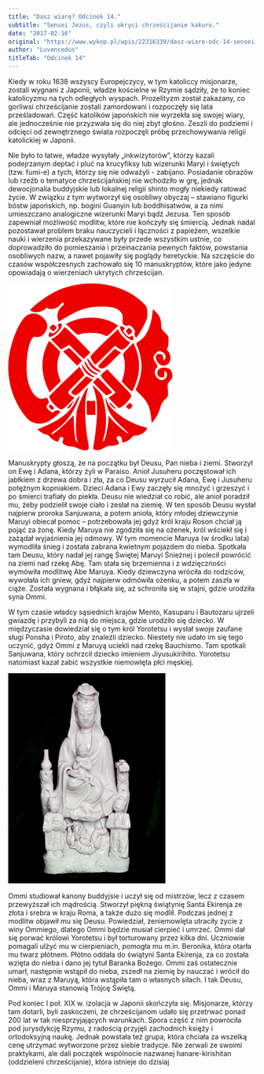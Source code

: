 ```yaml
---
title: "Dasz wiarę? Odcinek 14."
subtitle: "Sensei Jezus, czyli ukryci chrześcijanie kakuro."
date: "2017-02-16"
original: "https://www.wykop.pl/wpis/22316339/dasz-wiare-odc-14-sensei-jezus-czyli-ukryci-chrzes/"
author: "Luvencedus"
titleTab: "Odcinek 14"
---
```


Kiedy w roku 1638 wszyscy Europejczycy, w tym katoliccy misjonarze, zostali wygnani z Japonii, władze kościelne w Rzymie sądziły, że to koniec katolicyzmu na tych odległych wyspach. Prozelityzm został zakazany, co gorliwsi chrześcijanie zostali zamordowani i rozpoczęły się lata prześladowań. Część katolików japońskich nie wyrzekła się swojej wiary, ale jednocześnie nie przyzwała się do niej zbyt głośno. Zeszli do podziemi i odcięci od zewnętrznego świata rozpoczęli próbę przechowywania religii katolickiej w Japonii.

Nie było to łatwe, władze wysyłały „inkwizytorów”, którzy kazali podejrzanym deptać i pluć na krucyfiksy lub wizerunki Maryi i świętych (tzw. fumi-e) a tych, którzy się nie odważyli - zabijano. Posiadanie obrazów lub rzeźb o tematyce chrześcijańskiej nie wchodziło w grę, jednak dewocjonalia buddyjskie lub lokalnej religii shinto mogły niekiedy ratować życie. W związku z tym wytworzył się osobliwy obyczaj – stawiano figurki bóstw japońskich, np. bogini Guanyin lub boddhisatwów, a za nimi umieszczano analogiczne wizerunki Maryi bądź Jezusa. Ten sposób zapewniał możliwość modlitw, które nie kończyły się śmiercią. Jednak nadal pozostawał problem braku nauczycieli i łączności z papieżem, wszelkie nauki i wierzenia przekazywane były przede wszystkim ustnie, co doprowadziło do pomieszania i przeinaczania pewnych faktów, powstania osobliwych nazw, a nawet pojawiły się poglądy heretyckie. Na szczęście do czasów współczesnych zachowało się 10 manuskryptów, które jako jedyne opowiadają o wierzeniach ukrytych chrześcijan.

!["Gion Mamori, szintoistyczny symbol wykorzystywany przez ukrytych chrześcijan"](../images/odc14/gion_mamori.jpg "Gion Mamori, szintoistyczny symbol wykorzystywany przez ukrytych chrześcijan.")

Manuskrypty głoszą, że na początku był Deusu, Pan nieba i ziemi. Stworzył on Ewę i Adana, którzy żyli w Paraiso. Anioł Jusuheru poczęstował ich jabłkiem z drzewa dobra i zła, za co Deusu wyrzucił Adana, Ewę i Jusuheru potężnym kopniakiem. Dzieci Adana i Ewy zaczęły się mnożyć i grzeszyć i po śmierci trafiały do piekła. Deusu nie wiedział co robić, ale anioł poradził mu, żeby podzielił swoje ciało i zesłał na ziemię. W ten sposób Deusu wysłał najpierw proroka Sanjuwana, a potem anioła, który młodej dziewczynie Maruyi obiecał pomoc – potrzebowała jej gdyż król kraju Roson chciał ją pojąć za żonę. Kiedy Maruya nie zgodziła się na ożenek, król wściekł się i zażądał wyjaśnienia jej odmowy. W tym momencie Maruya (w środku lata) wymodliła śnieg i została zabrana kwietnym pojazdem do nieba. Spotkała tam Deusu, który nadał jej rangę Świętej Maruyi Śnieżnej i polecił powrócić na ziemi nad rzekę Abę. Tam stała się brzemienna i z wdzięczności wymówiła modlitwę Abe Maruya. Kiedy dziewczyna wróciła do rodziców, wywołała ich gniew, gdyż najpierw odmówiła ożenku, a potem zaszła w ciąże. Została wygnana i błąkała się, aż schroniła się w stajni, gdzie urodziła syna Ommi.

W tym czasie władcy sąsiednich krajów Mento, Kasuparu i Bautozaru ujrzeli gwiazdę i przybyli za nią do miejsca, gdzie urodziło się dziecko. W międzyczasie dowiedział się o tym król Yorotetsu i wysłał swoje zaufane sługi Ponsha i Piroto, aby znaleźli dziecko. Niestety nie udało im się tego uczynić, gdyż Ommi z Maruyą uciekli nad rzekę Bauchismo. Tam spotkali Sanjuwana, który ochrzcił dziecko imieniem Jiyusukirihito. Yorotetsu natomiast kazał zabić wszystkie niemowlęta płci męskiej.

!["Figurka porcelanowa identyfikowana z kultem maryjnym wśród ukrytych chrześcijan"](../images/odc14/maria_kannon.jpg "Figurka porcelanowa identyfikowana z kultem maryjnym wśród ukrytych chrześcijan.")

Ommi studiował kanony buddyjsie i uczył się od mistrzów, lecz z czasem przewyższał ich mądrością. Stworzył piękną świątynię Santa Ekirenja ze złota i srebra w kraju Roma, a także dużo się modlił. Podczas jednej z modlitw objawił mu się Deusu. Powiedział, żeniemowlęta utraciły życie z winy Ommiego, dlatego Ommi będzie musiał cierpieć i umrzeć. Ommi dał się porwać królowi Yorotetsu i był torturowany przez kilka dni. Uczniowie pomagali ulżyć mu w cierpieniach, pomogła mu m.in. Beronika, która otarła mu twarz płótnem. Płótno oddała do świątyni Santa Ekirenja, za co została wzięta do nieba i dano jej tytuł Baranka Bożego. Ommi zaś ostatecznie umarł, następnie wstąpił do nieba, zszedł na ziemię by nauczać i wrócił do nieba, wraz z Maruyą, która wstąpiła tam o własnych siłach. I tak Deusu, Ommi i Maruya stanowią Trójcę Świętą.

Pod koniec I poł. XIX w. izolacja w Japonii skończyła się. Misjonarze, którzy tam dotarli, byli zaskoczeni, że chrześcijanom udało się przetrwać ponad 200 lat w tak niesprzyjających warunkach. Spora część z nim powróciła pod jurysdykcję Rzymu, z radością przyjęli zachodnich księży i ortodoksyjną naukę. Jednak powstała też grupa, która chciała za wszelką cenę utrzymać wytworzone przez siebie tradycje. Nie zerwali ze swoimi praktykami, ale dali początek wspólnocie nazwanej hanare-kirishitan (oddzieleni chrześcijanie), która istnieje do dzisiaj